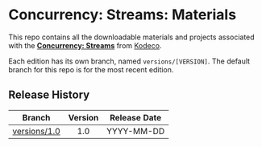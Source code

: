 # Concurrency: Streams: Materials

This repo contains all the downloadable materials and projects associated with the **[Concurrency: Streams](https://www.kodeco.com/library)** from [Kodeco](https://www.kodeco.com).

Each edition has its own branch, named `versions/[VERSION]`. The default branch for this repo is for the most recent edition.

## Release History

| Branch                                                                                  | Version | Release Date |
| --------------------------------------------------------------------------------------- |:-------:|:------------:|
| [versions/1.0](https://github.com/kodecocodes/video-cfs-materials/tree/versions/1.0) | 1.0     | YYYY-MM-DD   |
